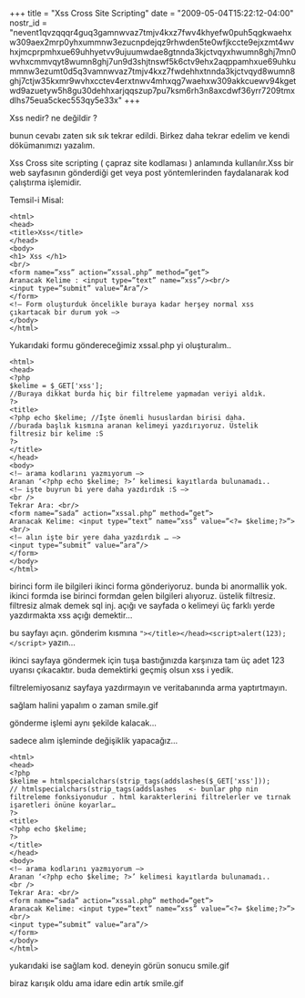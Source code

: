 +++
title = "Xss Cross Site Scripting"
date = "2009-05-04T15:22:12-04:00"
nostr_id = "nevent1qvzqqqr4guq3gamnwvaz7tmjv4kxz7fwv4khyefw0puh5qgkwaehxw309aex2mrp0yhxummnw3ezucnpdejqz9rhwden5te0wfjkccte9ejxzmt4wvhxjmcprpmhxue69uhhyetvv9ujuumwdae8gtnnda3kjctvqyxhwumn8ghj7mn0wvhxcmmvqyt8wumn8ghj7un9d3shjtnswf5k6ctv9ehx2aqppamhxue69uhkummnw3ezumt0d5q3vamnwvaz7tmjv4kxz7fwdehhxtnnda3kjctvqyd8wumn8ghj7ctjw35kxmr9wvhxcctev4erxtnwv4mhxqg7waehxw309akkcuewv94kgetwd9azuetyw5h8gu30dehhxarjqqszup7pu7ksm6rh3n8axcdwf36yrr7209tmxdlhs75eua5ckec553qy5e33x"
+++

Xss nedir? ne değildir ?

bunun cevabı zaten sık sık tekrar edildi. Birkez daha tekrar edelim ve kendi dökümanımızı yazalım.

Xss Cross site scripting ( çapraz site kodlaması ) anlamında kullanılır.Xss bir web sayfasının gönderdiği get veya post yöntemlerinden faydalanarak kod çalıştırma işlemidir.

Temsil-i Misal:
```
<html>
<head>
<title>Xss</title>
</head>
<body>
<h1> Xss </h1>
<br/>
<form name=”xss” action=”xssal.php” method=”get”>
Aranacak Kelime : <input type=”text” name=”xss”/><br/>
<input type=”submit” value=”Ara”/>
</form>
<!– Form oluşturduk öncelikle buraya kadar herşey normal xss çıkartacak bir durum yok –>
</body>
</html>
```

Yukarıdaki formu göndereceğimiz xssal.php yi oluşturalım..
```
<html>
<head>
<?php
$kelime = $_GET['xss'];
//Buraya dikkat burda hiç bir filtreleme yapmadan veriyi aldık.
?>
<title>
<?php echo $kelime; //İşte önemli hususlardan birisi daha.
//burada başlık kısmına aranan kelimeyi yazdırıyoruz. Üstelik filtresiz bir kelime :S
?>
</title>
</head>
<body>
<!– arama kodlarını yazmıyorum –>
Aranan ‘<?php echo $kelime; ?>’ kelimesi kayıtlarda bulunamadı..
<!– işte buyrun bi yere daha yazdırdık :S –>
<br />
Tekrar Ara: <br/>
<form name=”sada” action=”xssal.php” method=”get”>
Aranacak Kelime: <input type=”text” name=”xss” value=”<?= $kelime;?>”><br/>
<!– alın işte bir yere daha yazdırdık … –>
<input type=”submit” value=”ara”/>
</form>
</body>
</html>
```

birinci form ile bilgileri ikinci forma gönderiyoruz. bunda bi anormallik yok.
ikinci formda ise birinci formdan gelen bilgileri alıyoruz. üstelik filtresiz. filtresiz almak demek sql inj. açığı ve sayfada o kelimeyi üç farklı yerde yazdırmakta xss açığı demektir…

bu sayfayı açın. gönderim kısmına `"></title></head><script>alert(123);</script>` yazın…

ikinci sayfaya göndermek için tuşa bastığınızda karşınıza tam üç adet 123 uyarısı çıkacaktır. buda demektirki geçmiş olsun xss i yedik.

filtrelemiyosanız sayfaya yazdırmayın ve veritabanında arma yaptırtmayın.

sağlam halini yapalım o zaman smile.gif

gönderme işlemi aynı şekilde kalacak…

sadece alım işleminde değişiklik yapacağız…

```
<html>
<head>
<?php
$kelime = htmlspecialchars(strip_tags(addslashes($_GET['xss']));
// htmlspecialchars(strip_tags(addslashes   <- bunlar php nin filtreleme fonksiyonudur . html karakterlerini filtrelerler ve tırnak işaretleri önüne koyarlar…
?>
<title>
<?php echo $kelime;
?>
</title>
</head>
<body>
<!– arama kodlarını yazmıyorum –>
Aranan ‘<?php echo $kelime; ?>’ kelimesi kayıtlarda bulunamadı..
<br />
Tekrar Ara: <br/>
<form name=”sada” action=”xssal.php” method=”get”>
Aranacak Kelime: <input type=”text” name=”xss” value=”<?= $kelime;?>”><br/>
<input type=”submit” value=”ara”/>
</form>
</body>
</html>
```

yukarıdaki ise sağlam kod. deneyin görün sonucu smile.gif

biraz karışık oldu ama idare edin artık smile.gif
